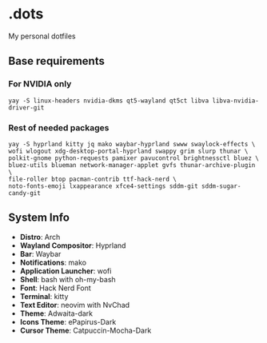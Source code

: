 # .dots

My personal dotfiles

## Base requirements

### For NVIDIA only
```utf-8
yay -S linux-headers nvidia-dkms qt5-wayland qt5ct libva libva-nvidia-driver-git
```

### Rest of needed packages
```utf-8
yay -S hyprland kitty jq mako waybar-hyprland swww swaylock-effects \
wofi wlogout xdg-desktop-portal-hyprland swappy grim slurp thunar \
polkit-gnome python-requests pamixer pavucontrol brightnessctl bluez \
bluez-utils blueman network-manager-applet gvfs thunar-archive-plugin \
file-roller btop pacman-contrib ttf-hack-nerd \
noto-fonts-emoji lxappearance xfce4-settings sddm-git sddm-sugar-candy-git
```

## System Info

- **Distro**: Arch
- **Wayland Compositor**: Hyprland
- **Bar**: Waybar
- **Notifications**: mako
- **Application Launcher**: wofi
- **Shell**: bash with oh-my-bash
- **Font**: Hack Nerd Font
- **Terminal**: kitty
- **Text Editor**: neovim with NvChad
- **Theme**: Adwaita-dark
- **Icons Theme**: ePapirus-Dark
- **Cursor Theme**: Catpuccin-Mocha-Dark
